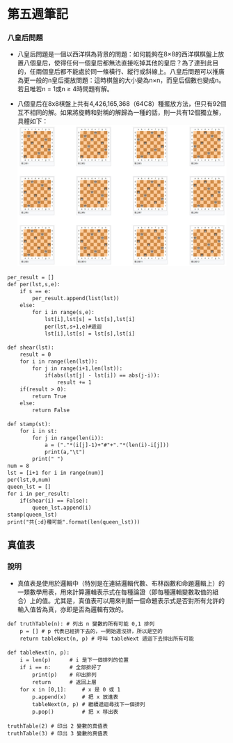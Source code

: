 # 第五週筆記

### 八皇后問題

* 八皇后問題是一個以西洋棋為背景的問題：如何能夠在8×8的西洋棋棋盤上放置八個皇后，使得任何一個皇后都無法直接吃掉其他的皇后？為了達到此目的，任兩個皇后都不能處於同一條橫行、縱行或斜線上。八皇后問題可以推廣為更一般的n皇后擺放問題：這時棋盤的大小變為n×n，而皇后個數也變成n。若且唯若n = 1或n ≥ 4時問題有解。

* 八個皇后在8x8棋盤上共有4,426,165,368（64C8）種擺放方法，但只有92個互不相同的解。如果將旋轉和對稱的解歸為一種的話，則一共有12個獨立解，具體如下：
![](./八皇后解.jpg)


```
per_result = []
def per(lst,s,e):
    if s == e:
        per_result.append(list(lst))
    else:
        for i in range(s,e):
            lst[i],lst[s] = lst[s],lst[i]
            per(lst,s+1,e)#遞迴
            lst[i],lst[s] = lst[s],lst[i]

def shear(lst):
    result = 0
    for i in range(len(lst)):
        for j in range(i+1,len(lst)):
            if(abs(lst[j] - lst[i]) == abs(j-i)):
                result += 1
    if(result > 0):
        return True
    else:
        return False

def stamp(st):
    for i in st:
        for j in range(len(i)):
            a = ("."*(i[j]-1)+"#"+"."*(len(i)-i[j]))
            print(a,"\t")
        print(" ")
num = 8
lst = [i+1 for i in range(num)]
per(lst,0,num)
queen_lst = []
for i in per_result:
    if(shear(i) == False):
        queen_lst.append(i)
stamp(queen_lst)
print("共{:d}種可能".format(len(queen_lst)))
```


## 真值表
### 說明
* 真值表是使用於邏輯中（特別是在連結邏輯代數、布林函數和命題邏輯上）的一類數學用表，用來計算邏輯表示式在每種論證（即每種邏輯變數取值的組合）上的值。尤其是，真值表可以用來判斷一個命題表示式是否對所有允許的輸入值皆為真，亦即是否為邏輯有效的。

```
def truthTable(n): # 列出 n 變數的所有可能 0,1 排列
	p = [] # p 代表已經排下去的，一開始還沒排，所以是空的
	return tableNext(n, p) # 呼叫 tableNext 遞迴下去排出所有可能

def tableNext(n, p):
	i = len(p)      # i 是下一個排列的位置
	if i == n:		# 全部排好了
		print(p)	# 印出排列
		return      # 返回上層
	for x in [0,1]:     # x 是 0 或 1
		p.append(x)		# 把 x 放進表
		tableNext(n, p)	# 繼續遞迴尋找下一個排列
		p.pop()			# 把 x 移出表

truthTable(2) # 印出 2 變數的真值表
truthTable(3) # 印出 3 變數的真值表
```